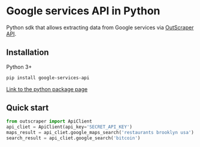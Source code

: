 # Google services API in Python
Python sdk that allows extracting data from Google services via [OutScraper API](http://outscraper.com).

## Installation

Python 3+
```bash
pip install google-services-api
```

[Link to the python package page](https://pypi.org/project/google-services-api/)

## Quick start

```python
from outscraper import ApiClient
api_cliet = ApiClient(api_key='SECRET_API_KEY')
maps_result = api_cliet.google_maps_search('restaurants brooklyn usa')
search_result = api_cliet.google_search('bitcoin')
```
